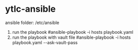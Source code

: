 # ytlc-ansible

ansible folder: /etc/ansible

1. run the playbook
   #ansible-playbook -i hosts playbook.yaml
2. run the playbook with vault file
   #ansible-playbook -i hosts playbook.yaml --ask-vault-pass

